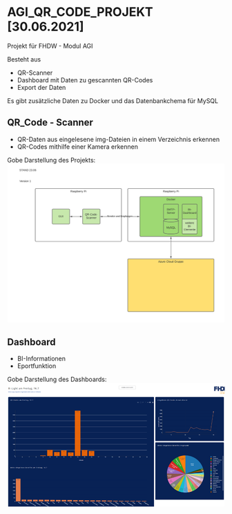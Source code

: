 # AGI_QR_CODE_PROJEKT [30.06.2021]
Projekt für FHDW - Modul AGI

Besteht aus 
- QR-Scanner
- Dashboard mit Daten zu gescannten QR-Codes
- Export der Daten

Es gibt zusätzliche Daten zu Docker und das Datenbankchema für MySQL

## QR_Code - Scanner 
- QR-Daten aus eingelesene img-Dateien in einem Verzeichnis erkennen
- QR-Codes mithilfe einer Kamera erkennen 

Gobe Darstellung des Projekts: 
![Screenshot](ARCHITEKTUR.png)


## Dashboard 
- BI-Informationen
- Eportfunktion

Gobe Darstellung des Dashboards: 
![Screenshot](dashboard.png)
